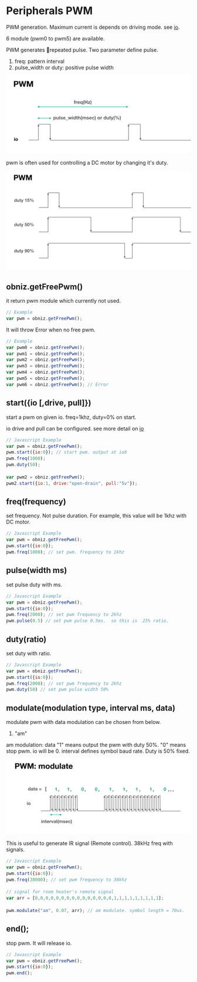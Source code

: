 # Peripherals PWM
PWM generation.
Maximum current is depends on driving mode. see [io](./io).

6 module (pwm0 to pwm5) are available.

PWM generates repeated pulse.
Two parameter define pulse.

1. freq: pattern interval
2. pulse_width or duty: positive pulse width

![](./images/pwm_0.png)

pwm is often used for controlling a DC motor by changing it's duty.

![](./images/pwm_1.png)

## obniz.getFreePwm()
it return pwm module which currently not used.

```Javascript
// Example
var pwm = obniz.getFreePwm();
```
It will throw Error when no free pwm.
```Javascript
// Example
var pwm0 = obniz.getFreePwm();
var pwm1 = obniz.getFreePwm();
var pwm2 = obniz.getFreePwm();
var pwm3 = obniz.getFreePwm();
var pwm4 = obniz.getFreePwm();
var pwm5 = obniz.getFreePwm();
var pwm6 = obniz.getFreePwm(); // Error
```

## start({io [,drive, pull]})
start a pwm on given io.
freq=1khz, duty=0% on start.

io drive and pull can be configured. see more detail on [io](./io)

```Javascript
// Javascript Example
var pwm = obniz.getFreePwm();
pwm.start({io:0}); // start pwm. output at io0
pwm.freq(1000);
pwm.duty(50);

var pwm2 = obniz.getFreePwm();
pwm2.start({io:1, drive:"open-drain", pull:"5v"});
```
## freq(frequency)
set frequency. Not pulse duration.
For example, this value will be 1khz with DC motor.

```Javascript
// Javascript Example
var pwm = obniz.getFreePwm();
pwm.start({io:0});
pwm.freq(1000); // set pwm. frequency to 1khz
```
## pulse(width ms)
set pulse duty with ms.

```Javascript
// Javascript Example
var pwm = obniz.getFreePwm();
pwm.start({io:0});
pwm.freq(2000); // set pwm frequency to 2khz
pwm.pulse(0.5) // set pwm pulse 0.5ms.  so this is  25% ratio.
```
## duty(ratio)
set duty with ratio.

```Javascript
// Javascript Example
var pwm = obniz.getFreePwm();
pwm.start({io:0});
pwm.freq(2000); // set pwm frequency to 2khz
pwm.duty(50) // set pwm pulse width 50%
```

## modulate(modulation type, interval ms, data)
modulate pwm with data
modulation can be chosen from below.

1. "am"

am modulation: data "1" means output the pwm with duty 50%. "0" means stop pwm. io will be 0.
interval defines symbol baud rate. 
Duty is 50% fixed.

![](./images/pwm_modu.png)

This is useful to generate IR signal (Remote control).
38kHz freq with signals.

```Javascript
// Javascript Example
var pwm = obniz.getFreePwm();
pwm.start({io:0});
pwm.freq(38000); // set pwm frequency to 38khz

// signal for room heater's remote signal
var arr = [0,0,0,0,0,0,0,0,0,0,0,0,0,0,0,1,1,1,1,1,1,1,1,1];

pwm.modulate("am", 0.07, arr); // am modulate. symbol length = 70us.
```
## end();
stop pwm. It will release io.

```Javascript
// Javascript Example
var pwm = obniz.getFreePwm();
pwm.start({io:0});
pwm.end();
```